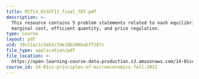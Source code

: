 ```yaml
---
title: MIT14_01SCF11_final_f07.pdf
description: >-
  This resource contains 5 problem statements related to nash equilibrium,
  marginal cost, efficient quantity, and price regulation.
type: course
layout: pdf
uid: 39c21ac1c3eb1c3de18b206bab7f287c
file_type: application/pdf
file_location: >-
  https://open-learning-course-data-production.s3.amazonaws.com/14-01sc-principles-of-microeconomics-fall-2011/39c21ac1c3eb1c3de18b206bab7f287c_MIT14_01SCF11_final_f07.pdf
course_id: 14-01sc-principles-of-microeconomics-fall-2011
---
```

